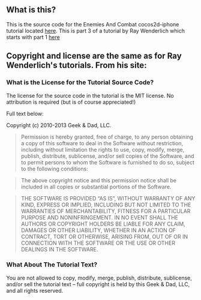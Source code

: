 ## What is this?
This is the source code for the Enemies And Combat cocos2d-iphone tutorial located  [here](http://geekanddad.wordpress.com/2010/06/22/enemies-and-combat-how-to-make-a-tile-based-game-with-cocos2d-part-3/).
This is part 3 of a tutorial by Ray Wenderlich which starts with part 1 [here](http://www.raywenderlich.com/29458/how-to-make-a-tile-based-game-with-cocos2d-2-x)

## Copyright and license are the same as for Ray Wenderlich's tutorials.  From his site:

### What is the License for the Tutorial Source Code?

The license for the source code in the tutorial is the MIT license. No attribution is required (but is of course appreciated!)

Full text below:

Copyright (c) 2010-2013 Geek & Dad, LLC.
> Permission is hereby granted, free of charge, to any person obtaining a copy of this software to deal in the Software without restriction, including without limitation the rights to use, copy, modify, merge, publish, distribute, sublicense, and/or sell copies of the Software, and to permit persons to whom the Software is furnished to do so, subject to the following conditions:

> The above copyright notice and this permission notice shall be included in all copies or substantial portions of the Software.

> THE SOFTWARE IS PROVIDED “AS IS”, WITHOUT WARRANTY OF ANY KIND, EXPRESS OR IMPLIED, INCLUDING BUT NOT LIMITED TO THE WARRANTIES OF MERCHANTABILITY, FITNESS FOR A PARTICULAR PURPOSE AND NONINFRINGEMENT. IN NO EVENT SHALL THE AUTHORS OR COPYRIGHT HOLDERS BE LIABLE FOR ANY CLAIM, DAMAGES OR OTHER LIABILITY, WHETHER IN AN ACTION OF CONTRACT, TORT OR OTHERWISE, ARISING FROM, OUT OF OR IN CONNECTION WITH THE SOFTWARE OR THE USE OR OTHER DEALINGS IN THE SOFTWARE.

### What About The Tutorial Text?
You are not allowed to copy, modify, merge, publish, distribute, sublicense, and/or sell the tutorial text – full copyright is held by this Geek & Dad, LLC, and all rights reserved.
